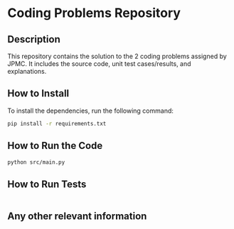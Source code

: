 # Coding Problems Repository

## Description
This repository contains the solution to the 2 coding problems assigned by JPMC. It includes the source code, unit test cases/results, and explanations.


## How to Install

To install the dependencies, run the following command:

```bash
pip install -r requirements.txt
```

## How to Run the Code
```bash
python src/main.py
```

## How to Run Tests
  ```bash
```

## Any other relevant information
  ```bash
```

